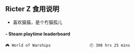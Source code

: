 ## Ricter Z 食用说明
- 喜欢猫猫，是个冇猫孤儿

<!-- steam-box start -->
#### - Steam playtime leaderboard
```text
🎮 World of Warships                 🕘 308 hrs 25 mins
```
<!-- Powered by https://github.com/YouEclipse/steam-box . -->
<!-- steam-box end -->
